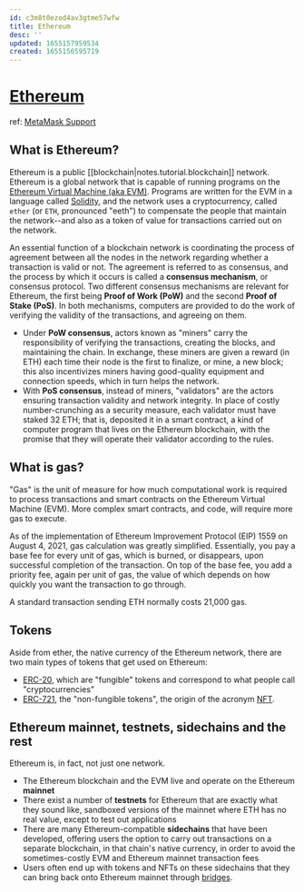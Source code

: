 ```yaml
---
id: c3m8t0ezod4av3gtme57wfw
title: Ethereum
desc: ''
updated: 1655157959534
created: 1655156595719
---
```

# [Ethereum](https://www.ethereum.org/)

ref: [MetaMask Support](https://metamask.zendesk.com/hc/en-us/articles/360015489611)

## What is Ethereum?

Ethereum is a public [[blockchain|notes.tutorial.blockchain]] network. Ethereum is a global network that is capable of running programs on the [Ethereum Virtual Machine (aka EVM)](https://ethereum.org/en/developers/docs/evm/). Programs are written for the EVM in a language called [Solidity](https://soliditylang.org/), and the network uses a cryptocurrency, called `ether` (or `ETH`, pronounced "eeth") to compensate the people that maintain the network--and also as a token of value for transactions carried out on the network. 

An essential function of a blockchain network is coordinating the process of agreement between all the nodes in the network regarding whether a transaction is valid or not. The agreement is referred to as consensus, and the process by which it occurs is called a **consensus mechanism**, or consensus protocol. Two different consensus mechanisms are relevant for Ethereum, the first being **Proof of Work (PoW)** and the second **Proof of Stake (PoS)**. In both mechanisms, computers are provided to do the work of verifying the validity of the transactions, and agreeing on them.
- Under **PoW consensus**, actors known as "miners" carry the responsibility of verifying the transactions, creating the blocks, and maintaining the chain. In exchange, these miners are given a reward (in ETH) each time their node is the first to finalize, or mine, a new block; this also incentivizes miners having good-quality equipment and connection speeds, which in turn helps the network.
- With **PoS consensus**, instead of miners, "validators" are the actors ensuring transaction validity and network integrity. In place of costly number-crunching as a security measure, each validator must have staked 32 ETH; that is, deposited it in a smart contract, a kind of computer program that lives on the Ethereum blockchain, with the promise that they will operate their validator according to the rules.

## What is gas?

"Gas" is the unit of measure for how much computational work is required to process transactions and smart contracts on the Ethereum Virtual Machine (EVM). More complex smart contracts, and code, will require more gas to execute.

As of the implementation of Ethereum Improvement Protocol (EIP) 1559 on August 4, 2021, gas calculation was greatly simplified. Essentially, you pay a base fee for every unit of gas, which is burned, or disappears, upon successful completion of the transaction. On top of the base fee, you add a priority fee, again per unit of gas, the value of which depends on how quickly you want the transaction to go through.

A standard transaction sending ETH normally costs 21,000 gas.

## Tokens

Aside from ether, the native currency of the Ethereum network, there are two main types of tokens that get used on Ethereum:
- [ERC-20](https://eips.ethereum.org/EIPS/eip-20), which are "fungible" tokens and correspond to what people call "cryptocurrencies"
- [ERC-721](https://eips.ethereum.org/EIPS/eip-721), the "non-fungible tokens", the origin of the acronym [NFT](https://ethereum.org/en/nft/).

## Ethereum mainnet, testnets, sidechains and the rest

Ethereum is, in fact, not just one network.
- The Ethereum blockchain and the EVM live and operate on the Ethereum **mainnet**
- There exist a number of **testnets** for Ethereum that are exactly what they sound like, sandboxed versions of the mainnet where ETH has no real value, except to test out applications
- There are many Ethereum-compatible **sidechains** that have been developed, offering users the option to carry out transactions on a separate blockchain, in that chain's native currency, in order to avoid the sometimes-costly EVM and Ethereum mainnet transaction fees
- Users often end up with tokens and NFTs on these sidechains that they can bring back onto Ethereum mainnet through [bridges](https://metamask.zendesk.com/hc/en-us/articles/4836913606683-Field-Guide-to-Bridges).